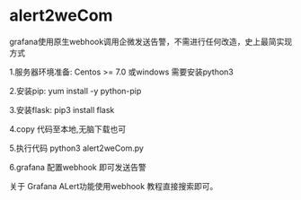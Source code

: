 # alert2weCom
grafana使用原生webhook调用企微发送告警，不需进行任何改造，史上最简实现方式

1.服务器环境准备:
Centos >= 7.0  或windows 需要安装python3

2.安装pip:
yum install -y python-pip

3.安装flask:
pip3 install flask

4.copy 代码至本地,无脑下载也可

5.执行代码 python3 alert2weCom.py

6.grafana 配置webhook 即可发送告警

关于 Grafana ALert功能使用webhook 教程直接搜索即可。
